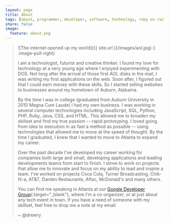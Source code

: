 ```yaml
---
layout: page
title: About
tags: [about, programmer, developer, software, technology, ruby on rails, swift, resume, portfolio]
share: false
image:
  feature: about.png
---
```


> ![The internet opened up my world]({{ site.url }}/images/aol.jpg)
> {: .image-pull-right}
> 
> I am a technologist, futurist and creative thinker. I found my love for technology at a very young age where I enjoyed experimenting with DOS. Not long after the arrival of those first AOL disks in the mail, I was writing my first applications on the web. Soon after, I figured out that I could earn money with these skills. So I started selling websites to businesses around my hometown of Auburn, Alabama.
>
> By the time I was in college (graduated from Auburn University in 2010 Magna Cum Laude) I had my own business. I was working in several computer technologies including JavaScript, SQL, Python, PHP, Ruby, Java, CSS, and HTML. This allowed me to broaden my skillset and find my true passion -- rapid prototyping. I loved going from idea to execution in as fast a method as possible -- using technologies that allowed me to move at the speed of thought. By the time I graduated, I knew that I wanted to move to Atlanta to expand my career.
>
> Over the past decade I've developed my career working for companies both large and small, developing applications and leading developments teams from start to finish. I strive to work on projects that allow me to innovate and focus on my ability to lead and inspire a team. I've worked on projects Coca Cola, Turner Broadcasting, Chik-fil-a, AT&T, Darden Restaurants, Aflac, McDonald's and many others.
>
> You can find me speaking in Atlanta at our [Google Developer Group](http://www.meetup.com/gdg-atlanta/){:target="_blank"}, where I'm a co-organizer, or at just about any tech event in town. If you have a need of someone with my skillset, feel free to drop me a note at my email.
>
> ~ @drewry